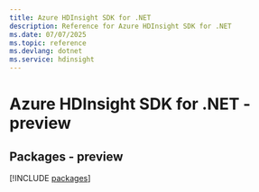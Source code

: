 ```yaml
---
title: Azure HDInsight SDK for .NET
description: Reference for Azure HDInsight SDK for .NET
ms.date: 07/07/2025
ms.topic: reference
ms.devlang: dotnet
ms.service: hdinsight
---
```

# Azure HDInsight SDK for .NET - preview
## Packages - preview
[!INCLUDE [packages](hdinsight-index.md)]